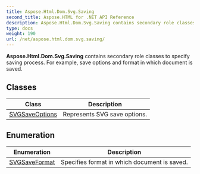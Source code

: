 ```yaml
---
title: Aspose.Html.Dom.Svg.Saving
second_title: Aspose.HTML for .NET API Reference
description: Aspose.Html.Dom.Svg.Saving contains secondary role classes to specify saving process. For example save options and format in which document is saved
type: docs
weight: 190
url: /net/aspose.html.dom.svg.saving/
---
```

**Aspose.Html.Dom.Svg.Saving** contains secondary role classes to specify saving process. For example, save options and format in which document is saved.

## Classes

| Class | Description |
| --- | --- |
| [SVGSaveOptions](./svgsaveoptions/) | Represents SVG save options. |
## Enumeration

| Enumeration | Description |
| --- | --- |
| [SVGSaveFormat](./svgsaveformat/) | Specifies format in which document is saved. |
